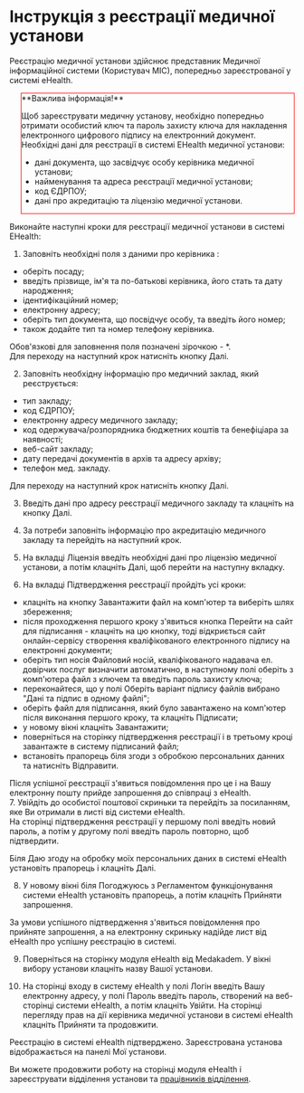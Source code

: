 # Інструкція з реєстрації медичної установи

Реєстрацію медичної установи здійснює представник Медичної інформаційної системи (Користувач МІС), попередньо зареєстрованої у системі eHealth.     

<div style="border: 1px solid red; margin-left: 20px">**Важлива інформація!**   

Щоб зареєструвати медичну установу, необхідно попередньо отримати особистий ключ та пароль захисту ключа для накладення електронного цифрового підпису на електронний документ.   
Необхідні дані для реєстрації в системі EHealth медичної установи:   
- дані документа, що засвідчує особу керівника медичної установи;
- найменування та адреса реєстрації медичної установи;
- код ЄДРПОУ;
- дані про акредитацію та ліцензію медичної установи.</div>    

Виконайте наступні кроки для реєстрації медичної установи в системі EHealth:   

1. Заповніть необхідні поля з даними про керівника :
- оберіть посаду; 
- введіть прізвище, ім'я та по-батькові керівника, його стать та дату народження; 
- ідентифікаційний номер;
- електронну адресу;
- оберіть тип документа, що посвідчує особу, та введіть його номер;
- також додайте тип та номер телефону керівника.   

Обов'язкові для заповнення поля позначені зірочкою - *.   
Для переходу на наступний крок натисніть кнопку Далі.

2. Заповніть необхідну інформацію про медичний заклад, який реєструється:
- тип закладу;
- код ЄДРПОУ;
- електронну адресу медичного закладу;
- код одержувача/розпорядника бюджетних коштів та бенефіціара за наявності;
- веб-сайт закладу;
- дату передачі документів в архів та адресу архіву;
- телефон мед. закладу.   

Для переходу на наступний крок натисніть кнопку Далі.

3. Введіть дані про адресу реєстрації медичного закладу та клацніть на кнопку Далі.

4. За потреби заповніть інформацію про акредитацію медичного закладу та перейдіть на наступний крок.

5. На вкладці Ліцензія введіть необхідні дані про ліцензію медичної установи, а потім клацніть Далі, щоб перейти на наступну вкладку.

6. На вкладці Підтвердження реєстрації пройдіть усі кроки:
- клацніть на кнопку Завантажити файл на комп'ютер та виберіть шлях збереження;
- після проходження першого кроку з'явиться кнопка Перейти на сайт для підписання - клацніть на цю кнопку, тоді відкриється сайт онлайн-сервісу створення кваліфікованого електронного підпису на електронні документи;
- оберіть тип носія Файловий носій, кваліфікованого надавача ел. довірчих послуг визначити автоматично, в наступному полі оберіть з комп'ютера файл з ключем та введіть пароль захисту ключа;
- переконайтеся, що у полі Оберіть варіант підпису файлів вибрано "Дані та підпис в одному файлі";
- оберіть файл для підписання, який було завантажено на комп'ютер після виконання першого кроку, та клацніть Підписати;
- у новому вікні клацніть Завантажити;
- поверніться на сторінку підтвердження реєстрації і в третьому кроці завантажте в систему підписаний файл;
- встановіть прапорець біля згоди з обробкою персональних данних та натисніть Відправити.   

Після успішної реєстрації з'явиться повідомлення про це і на Вашу електронну пошту прийде запрошення до співпраці з eHealth.   
7. Увійдіть до особистої поштової скриньки та перейдіть за посиланням, яке Ви отримали в листі від системи eHealth.   
На сторінці підтвердження реєстрації у першому полі введіть новий пароль, а потім у другому полі введіть пароль повторно, щоб підтвердити.

Біля Даю згоду на обробку моїх персональних даних в системі eHealth установіть прапорець і клацніть Далі.

8. У новому вікні біля Погоджуюсь з Регламентом функціонування системи eHealth установіть прапорець, а потім клацніть Прийняти запрошення.

За умови успішного підтвердження з'явиться повідомлення про прийняте запрошення, а на електронну скриньку надійде лист від eHealth про успішну реєстрацію в системі.

9. Поверніться на сторінку модуля eHealth від Medakadem. У вікні вибору установи клацніть назву Вашої установи.

10. На сторінці входу в систему eHealth у полі Логін введіть Вашу електронну адресу, у полі Пароль введіть пароль, створений на веб-сторінці системи eHealth, а потім клацніть Увійти. На сторінці перегляду прав на дії керівника медичної установи в системі eHealth клацніть Прийняти та продовжити.

Реєстрацію в системі eHealth підтверджено. Зареєстрована установа відображається на панелі Мої установи.

Ви можете продовжити роботу на сторінці модуля eHealth і зареєструвати відділення установи та <a href="./createEmployee">працівників відділення</a>.
